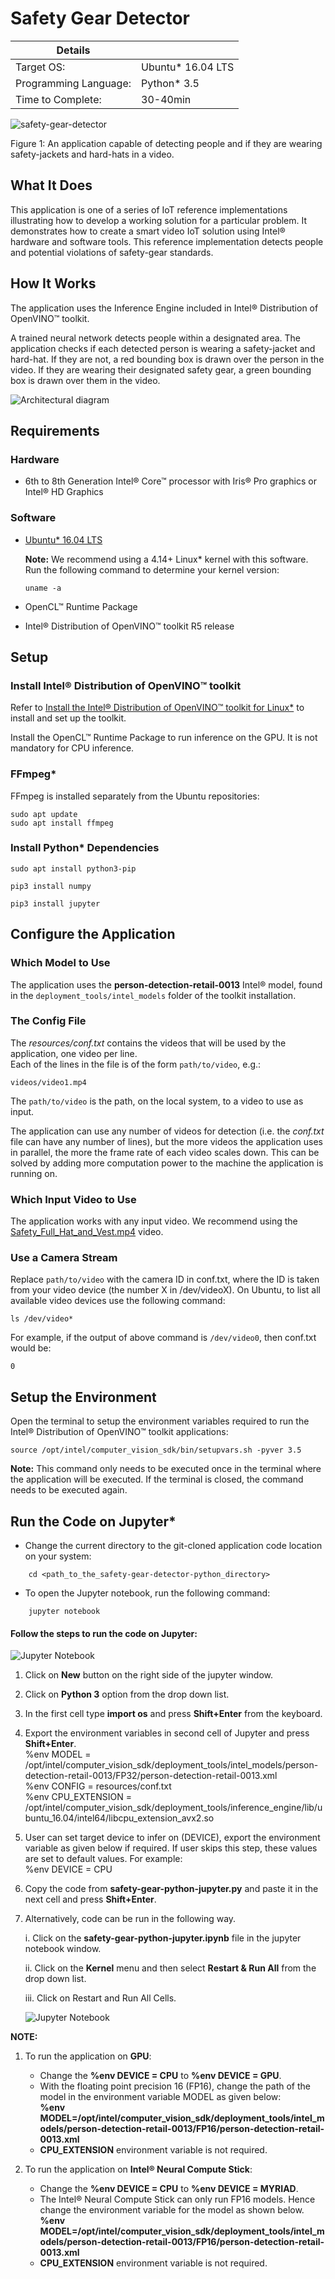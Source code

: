 # Safety Gear Detector

| Details           |              |
|-----------------------|---------------|
| Target OS:            |  Ubuntu\* 16.04 LTS   |
| Programming Language: |  Python\* 3.5|
| Time to Complete:    |  30-40min     |

![safety-gear-detector](docs/images/safetygear.png)

Figure 1: An application capable of detecting people and if they are wearing safety-jackets and hard-hats in a video. 

## What It Does
This application is one of a series of IoT reference implementations illustrating how to develop a working solution for a particular problem. It demonstrates how to create a smart video IoT solution using Intel® hardware and software tools. 
This reference implementation detects people and potential violations of safety-gear standards.

## How It Works
The application uses the Inference Engine included in Intel® Distribution of OpenVINO™ toolkit.

A trained neural network detects people within a designated area. The application checks if each detected person is wearing a safety-jacket and hard-hat. If they are not, a red bounding box is drawn over the person in the video. If they are wearing their designated safety gear, a green bounding box is drawn over them in the video.
   
![Architectural diagram](docs/images/archdia.png)

## Requirements
### Hardware
* 6th to 8th Generation Intel® Core™ processor with Iris® Pro graphics or Intel® HD Graphics

### Software
* [Ubuntu\* 16.04 LTS](http://releases.ubuntu.com/16.04/)

   **Note:** We recommend using a 4.14+ Linux* kernel with this software. Run the following command to determine your kernel version:

   ```
   uname -a
   ```
* OpenCL™ Runtime Package
* Intel® Distribution of OpenVINO™ toolkit R5 release

## Setup

### Install Intel® Distribution of OpenVINO™ toolkit
Refer to [Install the Intel® Distribution of OpenVINO™ toolkit for Linux*](https://software.intel.com/en-us/articles/OpenVINO-Install-Linux) to install and set up the toolkit.

Install the OpenCL™ Runtime Package to run inference on the GPU. It is not mandatory for CPU inference.

### FFmpeg*
FFmpeg is installed separately from the Ubuntu repositories:
```
sudo apt update
sudo apt install ffmpeg
```

### Install Python* Dependencies
```
sudo apt install python3-pip

pip3 install numpy

pip3 install jupyter
```

## Configure the Application

### Which Model to Use
The application uses the **person-detection-retail-0013** Intel® model, found in the `deployment_tools/intel_models` folder of the toolkit installation.
   
### The Config File
The _resources/conf.txt_ contains the videos that will be used by the application, one video per line.   
Each of the lines in the file is of the form `path/to/video`, e.g.:
```
videos/video1.mp4
```
The `path/to/video` is the path, on the local system, to a video to use as input.

The application can use any number of videos for detection (i.e. the _conf.txt_ file can have any number of lines), but the more videos the application uses in parallel, the more the frame rate of each video scales down. This can be solved by adding more computation power to the machine the application is running on.
   

### Which Input Video to Use
The application works with any input video. We recommend using the [Safety_Full_Hat_and_Vest.mp4](resources/Safety_Full_Hat_and_Vest.mp4) video.   

<!-- This video can be downloaded directly, via the `video_downloader` python script provided. The script works with both python2 and python3. Run the following command:
```
python video_downloader.py
```
The video is automatically downloaded to the `resources/` folder. -->

### Use a Camera Stream
Replace `path/to/video` with the camera ID in conf.txt, where the ID is taken from your video device (the number X in /dev/videoX).
On Ubuntu, to list all available video devices use the following command:
  ```
  ls /dev/video*
  ```
For example, if the output of above command is `/dev/video0`, then conf.txt would be:
```
0
```

## Setup the Environment

Open the terminal to setup the environment variables required to run the Intel® Distribution of OpenVINO™ toolkit applications:
```
source /opt/intel/computer_vision_sdk/bin/setupvars.sh -pyver 3.5
```
**Note:** This command only needs to be executed once in the terminal where the application will be executed. If the terminal is closed, the command needs to be executed again.   


## Run the Code on Jupyter*

*  Change the current directory to the git-cloned application code location on your system:
```
    cd <path_to_the_safety-gear-detector-python_directory>
```
* To open the Jupyter notebook, run the following command:
```
    jupyter notebook
```

#### Follow the steps to run the code on Jupyter:

 ![Jupyter Notebook](docs/images/jupy1.png)

1. Click on **New** button on the right side of the jupyter window.

2. Click on **Python 3** option from the drop down list.

3. In the first cell type **import os** and press **Shift+Enter** from the keyboard.

4. Export the environment variables in second cell of Jupyter and press **Shift+Enter**.<br>
   %env MODEL = /opt/intel/computer_vision_sdk/deployment_tools/intel_models/person-detection-retail-0013/FP32/person-detection-retail-0013.xml <br>
   %env CONFIG = resources/conf.txt <br>
   %env CPU_EXTENSION = /opt/intel/computer_vision_sdk/deployment_tools/inference_engine/lib/ubuntu_16.04/intel64/libcpu_extension_avx2.so <br>
    
5. User can set target device to infer on (DEVICE),
   export the environment variable as given below if required. If user skips this step, these values are set to default values. For example: <br>
    %env DEVICE = CPU <br>
   
6.  Copy the code from **safety-gear-python-jupyter.py** and paste it in the next cell and press **Shift+Enter**.

8. Alternatively, code can be run in the following way.

    i. Click on the **safety-gear-python-jupyter.ipynb** file in the jupyter notebook window.
    
    ii. Click on the **Kernel** menu and then select **Restart & Run All** from the drop down list.
    
    iii. Click on Restart and Run All Cells.

    ![Jupyter Notebook](docs/images/jupy2.png)

**NOTE:**

1. To run the application on **GPU**:
     * Change the **%env DEVICE = CPU** to **%env DEVICE = GPU**.
     * With the floating point precision 16 (FP16), change the path of the model in the environment variable MODEL as given below:<br>
       **%env MODEL=/opt/intel/computer_vision_sdk/deployment_tools/intel_models/person-detection-retail-0013/FP16/person-detection-retail-0013.xml** <br>
     * **CPU_EXTENSION** environment variable is not required.
   
2. To run the application on **Intel® Neural Compute Stick**: 
      * Change the **%env DEVICE = CPU** to **%env DEVICE = MYRIAD**.  
      * The Intel® Neural Compute Stick can only run FP16 models. Hence change the environment variable for the model as shown below.<br> 
      **%env MODEL=/opt/intel/computer_vision_sdk/deployment_tools/intel_models/person-detection-retail-0013/FP16/person-detection-retail-0013.xml** <br>
      * **CPU_EXTENSION** environment variable is not required.



